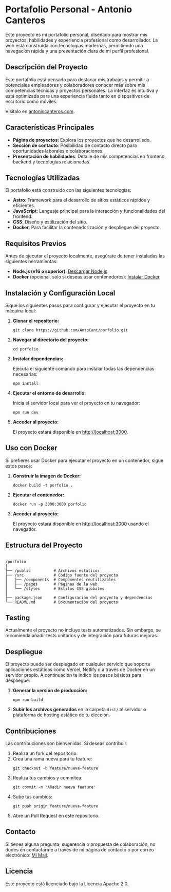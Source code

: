# Portafolio Personal - Antonio Canteros

Este proyecto es mi portafolio personal, diseñado para mostrar mis proyectos, habilidades y experiencia profesional como desarrollador. La web está construida con tecnologías modernas, permitiendo una navegación rápida y una presentación clara de mi perfil profesional.

## Descripción del Proyecto

Este portafolio está pensado para destacar mis trabajos y permitir a potenciales empleadores y colaboradores conocer más sobre mis competencias técnicas y proyectos personales. La interfaz es intuitiva y está optimizada para una experiencia fluida tanto en dispositivos de escritorio como móviles.

Visítalo en <a href="https://antoniocanteros.com">antoniocanteros.com</a>.

## Características Principales

<ul>
  <li><strong>Página de proyectos</strong>: Explora los proyectos que he desarrollado.</li>
  <li><strong>Sección de contacto</strong>: Posibilidad de contacto directo para oportunidades laborales o colaboraciones.</li>
  <li><strong>Presentación de habilidades</strong>: Detalle de mis competencias en frontend, backend y tecnologías relacionadas.</li>
</ul>

## Tecnologías Utilizadas

El portafolio está construido con las siguientes tecnologías:

<ul>
  <li><strong>Astro</strong>: Framework para el desarrollo de sitios estáticos rápidos y eficientes.</li>
  <li><strong>JavaScript</strong>: Lenguaje principal para la interacción y funcionalidades del frontend.</li>
  <li><strong>CSS</strong>: Diseño y estilización del sitio.</li>
  <li><strong>Docker</strong>: Para facilitar la contenedorización y despliegue del proyecto.</li>
</ul>

## Requisitos Previos

Antes de ejecutar el proyecto localmente, asegúrate de tener instaladas las siguientes herramientas:

<ul>
  <li><strong>Node.js (v16 o superior)</strong>: <a href="https://nodejs.org">Descargar Node.js</a></li>
  <li><strong>Docker</strong> (opcional, solo si deseas usar contenedores): <a href="https://www.docker.com/">Instalar Docker</a></li>
</ul>

## Instalación y Configuración Local

Sigue los siguientes pasos para configurar y ejecutar el proyecto en tu máquina local:

<ol>
  <li><strong>Clonar el repositorio:</strong>
    <pre><code>git clone https://github.com/AntoCant/porfolio.git</code></pre>
  </li>

  <li><strong>Navegar al directorio del proyecto:</strong>
    <pre><code>cd porfolio</code></pre>
  </li>

  <li><strong>Instalar dependencias:</strong>
    <p>Ejecuta el siguiente comando para instalar todas las dependencias necesarias:</p>
    <pre><code>npm install</code></pre>
  </li>

  <li><strong>Ejecutar el entorno de desarrollo:</strong>
    <p>Inicia el servidor local para ver el proyecto en tu navegador:</p>
    <pre><code>npm run dev</code></pre>
  </li>

  <li><strong>Acceder al proyecto:</strong>
    <p>El proyecto estará disponible en <a href="http://localhost:3000">http://localhost:3000</a>.</p>
  </li>
</ol>

## Uso con Docker

Si prefieres usar Docker para ejecutar el proyecto en un contenedor, sigue estos pasos:

<ol>
  <li><strong>Construir la imagen de Docker:</strong>
    <pre><code>docker build -t porfolio .</code></pre>
  </li>

  <li><strong>Ejecutar el contenedor:</strong>
    <pre><code>docker run -p 3000:3000 porfolio</code></pre>
  </li>

  <li><strong>Acceder al proyecto:</strong>
    <p>El proyecto estará disponible en <a href="http://localhost:3000">http://localhost:3000</a> usando el navegador.</p>
  </li>
</ol>

## Estructura del Proyecto

<pre><code>
/porfolio
│
├── /public          # Archivos estáticos
├── /src             # Código fuente del proyecto
│   ├── /components  # Componentes reutilizables
│   ├── /pages       # Páginas de la web
│   └── /styles      # Estilos CSS globales
│
├── package.json     # Configuración del proyecto y dependencias
└── README.md        # Documentación del proyecto
</code></pre>

## Testing

<p>Actualmente el proyecto no incluye tests automatizados. Sin embargo, se recomienda añadir tests unitarios y de integración para futuras mejoras.</p>

## Despliegue

<p>El proyecto puede ser desplegado en cualquier servicio que soporte aplicaciones estáticas como Vercel, Netlify o a través de Docker en un servidor propio. A continuación te indico los pasos básicos para despliegue:</p>

<ol>
  <li><strong>Generar la versión de producción:</strong>
    <pre><code>npm run build</code></pre>
  </li>

  <li><strong>Subir los archivos generados</strong> en la carpeta <code>dist/</code> al servidor o plataforma de hosting estático de tu elección.</li>
</ol>

## Contribuciones

<p>Las contribuciones son bienvenidas. Si deseas contribuir:</p>

<ol>
  <li>Realiza un fork del repositorio.</li>
  <li>Crea una rama nueva para tu feature:
    <pre><code>git checkout -b feature/nueva-feature</code></pre>
  </li>

  <li>Realiza tus cambios y commitea:
    <pre><code>git commit -m 'Añadir nueva feature'</code></pre>
  </li>

  <li>Sube tus cambios:
    <pre><code>git push origin feature/nueva-feature</code></pre>
  </li>

  <li>Abre un Pull Request en este repositorio.</li>
</ol>


## Contacto

<p>Si tienes alguna pregunta, sugerencia o propuesta de colaboración, no dudes en contactarme a través de mi página de contacto o por correo electrónico: <a href="mailto:antonio.canteros.alberto@gmailcom">Mi Mail</a>.</p>

## Licencia

<p>Este proyecto está licenciado bajo la Licencia Apache 2.0.</p>
